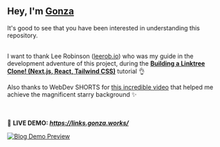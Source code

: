 ## Hey, I'm **[Gonza](https://www.gonza.works/)**
It's good to see that you have been interested in understanding this repository.<br><br>



I want to thank Lee Robinson ([leerob.io](https://leerob.io/)) 
who was my guide in the development adventure of this project, 
during the **[Building a Linktree Clone! (Next.js, React, Tailwind CSS)](https://www.youtube.com/watch?v=eFzNekhVhmM)** tutorial 👌

Also thanks to WebDev SHORTS for [this incredible video](https://www.youtube.com/watch?v=aywzn9cf-_U) that helped me 
achieve the magnificent starry background ✨
<br><br><br>



📌 **LIVE DEMO: _https://links.gonza.works/_**

[![Blog Demo Preview](https://i.postimg.cc/sgsv7wXt/links-demo.png)](https://i.postimg.cc/sgsv7wXt/links-demo.png)